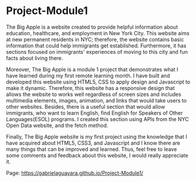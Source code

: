 # Project-Module1
The Big Apple is a website created to provide helpful information about education, healthcare, and employment in New York City. This website aims at new permanent residents in NYC; therefore, the website contains basic information that could help immigrants get established. Furthermore, it has sections focused on immigrants' experiences of moving to this city and fun facts about living there.  
 
Moreover, The Big Apple is a module 1 project that demonstrates what I have learned during my first remote learning month. I have built and developed this website using HTML5, CSS to apply design and Javascript to make it dynamic. Therefore, this website has a responsive design that allows the website to works well regardless of screen sizes and includes multimedia elements, images, animation, and links that would take users to other websites. Besides, there is a useful section that would allow immigrants, who want to learn English,  find English for Speakers of Other Languages(ESOL) programs. I created this section using APIs from the NYC Open Data website, and the fetch method. 

Finally, The Big Apple website is my first project using the knowledge that I have acquired about HTML5, CSS3, and Javascript and I know there are many things that can be improved and learned. Thus, feel free to leave some comments and feedback about this website, I would really appreciate it. 

Page: https://gabrielaguayara.github.io/Project-Module1/ 
